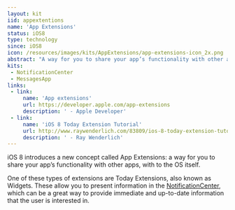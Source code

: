 ```yaml
---
layout: kit
iid: appextentions
name: 'App Extensions'
status: iOS8
type: technology
since: iOS8
icon: /resources/images/kits/AppExtensions/app-extensions-icon_2x.png
abstract: "A way for you to share your app’s functionality with other apps, with to the OS itself."
kits:
 - NotificationCenter
 - MessagesApp
links:
 - link:
     name: 'App extensions'
     url: https://developer.apple.com/app-extensions
     description: ' - Apple Developer'
 - link:
     name: 'iOS 8 Today Extension Tutorial'
     url: http://www.raywenderlich.com/83809/ios-8-today-extension-tutorial
     description: ' - Ray Wenderlich'
---
```


iOS 8 introduces a new concept called App Extensions: a way for you to share your app’s functionality with other apps, with to the OS itself.

One of these types of extensions are Today Extensions, also known as Widgets. These allow you to present information in the [NotificationCenter](/NotificationCenter), which can be a great way to provide immediate and up-to-date information that the user is interested in.
